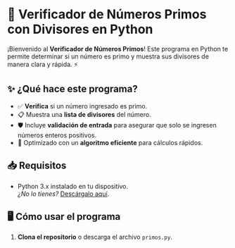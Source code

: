 # 🔢 Verificador de Números Primos con Divisores en Python

¡Bienvenido al **Verificador de Números Primos**! Este programa en Python te permite determinar si un número es primo y muestra sus divisores de manera clara y rápida. ⚡

## ✨ ¿Qué hace este programa?
- ✅ **Verifica** si un número ingresado es primo.
- 📋 Muestra una **lista de divisores** del número.
- 🛡️ Incluye **validación de entrada** para asegurar que solo se ingresen números enteros positivos.
- 🚀 Optimizado con un **algoritmo eficiente** para cálculos rápidos.

## 📥 Requisitos
- Python 3.x instalado en tu dispositivo.  
  *¿No lo tienes?* [Descárgalo aquí](https://www.python.org/downloads/).

## 🖥️ Cómo usar el programa
1. **Clona el repositorio** o descarga el archivo `primos.py`.